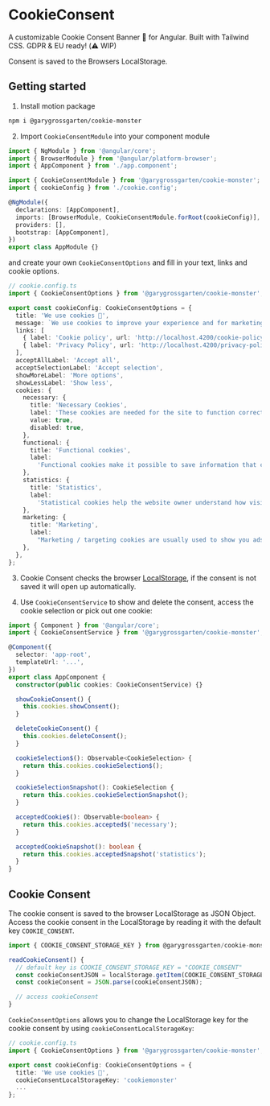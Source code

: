 # CookieConsent

A customizable Cookie Consent Banner 🍪 for Angular. Built with Tailwind CSS. GDPR & EU ready! (⚠️ WIP)

Consent is saved to the Browsers LocalStorage.

## Getting started

1. Install motion package

```bash
npm i @garygrossgarten/cookie-monster
```

2. Import `CookieConsentModule` into your component module

```ts
import { NgModule } from '@angular/core';
import { BrowserModule } from '@angular/platform-browser';
import { AppComponent } from './app.component';

import { CookieConsentModule } from '@garygrossgarten/cookie-monster';
import { cookieConfig } from './cookie.config';

@NgModule({
  declarations: [AppComponent],
  imports: [BrowserModule, CookieConsentModule.forRoot(cookieConfig)],
  providers: [],
  bootstrap: [AppComponent],
})
export class AppModule {}
```

and create your own `CookieConsentOptions` and fill in your text, links and cookie options.

```ts
// cookie.config.ts
import { CookieConsentOptions } from '@garygrossgarten/cookie-monster';

export const cookieConfig: CookieConsentOptions = {
  title: 'We use cookies 🍪',
  message: `We use cookies to improve your experience and for marketing.`,
  links: [
    { label: 'Cookie policy', url: 'http://localhost.4200/cookie-policy' },
    { label: 'Privacy Policy', url: 'http://localhost.4200/privacy-policy' },
  ],
  acceptAllLabel: 'Accept all',
  acceptSelectionLabel: 'Accept selection',
  showMoreLabel: 'More options',
  showLessLabel: 'Show less',
  cookies: {
    necessary: {
      title: 'Necessary Cookies',
      label: 'These cookies are needed for the site to function correctly.',
      value: true,
      disabled: true,
    },
    functional: {
      title: 'Functional cookies',
      label:
        'Functional cookies make it possible to save information that changes the way the website appears or acts.',
    },
    statistics: {
      title: 'Statistics',
      label:
        'Statistical cookies help the website owner understand how visitors interact with the website by collecting and reporting information.',
    },
    marketing: {
      title: 'Marketing',
      label:
        "Marketing / targeting cookies are usually used to show you ads that match your interests. When you visit another website, your browser's cookie is recognized and selected ads are displayed to you based on the information stored in this cookie (Art. 6 para. 1 p. 1 a) DSGVO).",
    },
  },
};
```

3. Cookie Consent checks the browser [LocalStorage](#cookie-consent), if the consent is not saved it will open up automatically.

4. Use `CookieConsentService` to show and delete the consent, access the cookie selection or pick out one cookie:

```ts
import { Component } from '@angular/core';
import { CookieConsentService } from '@garygrossgarten/cookie-monster';

@Component({
  selector: 'app-root',
  templateUrl: '...',
})
export class AppComponent {
  constructor(public cookies: CookieConsentService) {}

  showCookieConsent() {
    this.cookies.showConsent();
  }

  deleteCookieConsent() {
    this.cookies.deleteConsent();
  }

  cookieSelection$(): Observable<CookieSelection> {
    return this.cookies.cookieSelection$();
  }

  cookieSelectionSnapshot(): CookieSelection {
    return this.cookies.cookieSelectionSnapshot();
  }

  acceptedCookie$(): Observable<boolean> {
    return this.cookies.accepted$('necessary');
  }

  acceptedCookieSnapshot(): boolean {
    return this.cookies.acceptedSnapshot('statistics');
  }
}
```

## Cookie Consent

The cookie consent is saved to the browser LocalStorage as JSON Object. Access the cookie consent in the LocalStorage by reading it with the default key `COOKIE_CONSENT`.

```ts
import { COOKIE_CONSENT_STORAGE_KEY } from @garygrossgarten/cookie-monster;

readCookieConsent() {
  // default key is COOKIE_CONSENT_STORAGE_KEY = "COOKIE_CONSENT"
  const cookieConsentJSON = localStorage.getItem(COOKIE_CONSENT_STORAGE_KEY);
  const cookieConsent = JSON.parse(cookieConsentJSON);

  // access cookieConsent
}
```

`CookieConsentOptions` allows you to change the LocalStorage key for the cookie consent by using `cookieConsentLocalStorageKey`:

```ts
// cookie.config.ts
import { CookieConsentOptions } from '@garygrossgarten/cookie-monster';

export const cookieConfig: CookieConsentOptions = {
  title: 'We use cookies 🍪',
  cookieConsentLocalStorageKey: 'cookiemonster'
  ...
};
```
